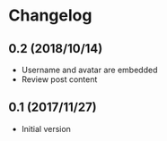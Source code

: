 # Changelog

## 0.2 (2018/10/14)

* Username and avatar are embedded
* Review post content

## 0.1 (2017/11/27)

* Initial version

